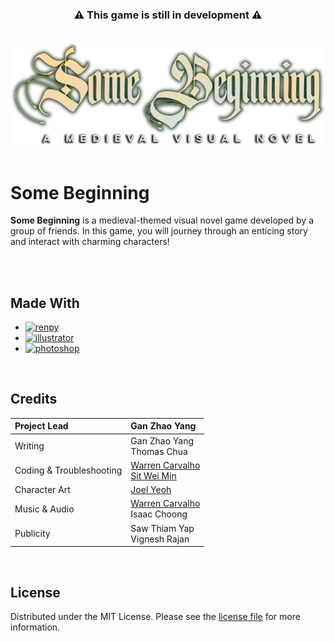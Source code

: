 <!-- 
Template: https://github.com/othneildrew/Best-README-Template 
Shields: https://shields.io/
Icons: https://simpleicons.org/
-->

<div align="center">
  <h3>
    ⚠️ This game is still in development ⚠️
  </h3>
  </br>
  <img src="game/images/logo.png" width="812">
</div>

</br>


# Some Beginning

**Some Beginning** is a medieval-themed visual novel game developed by a group of friends. In this game, you will journey through an enticing story and interact with charming characters!

</br></br>



<!-- MADE WITH -->
## Made With

- [![renpy][renpy]][renpy-url]
- [![illustrator][illustrator]][illustrator-url]
- [![photoshop][photoshop]][photoshop-url]

</br>



<!-- CREDITS -->
## Credits

| Project Lead              | Gan Zhao Yang |
|:--------------------------|:--------------|
| Writing                   | Gan Zhao Yang </br> Thomas Chua |
| Coding & Troubleshooting  | [Warren Carvalho](https://github.com/Freezanator/) </br> [Sit Wei Min](https://github.com/2gblue/) |
| Character Art             | [Joel Yeoh](https://github.com/22ndteam/) |
| Music & Audio             | [Warren Carvalho](https://github.com/Freezanator/) </br> Isaac Choong |
| Publicity                 | Saw Thiam Yap </br> Vignesh Rajan |

</br>



<!-- LICENSE -->
## License

Distributed under the MIT License. Please see the [license file](https://github.com/Freezanator/SomeBeginning/blob/main/LICENSE.txt) for more information.



<!-- MARKDOWN LINKS & IMAGES -->
<!-- https://www.markdownguide.org/basic-syntax/#reference-style-links -->
[contributors-shield]: https://img.shields.io/github/contributors/github_username/repo_name.svg?style=for-the-badge
[contributors-url]: https://github.com/Freezanator/SomeBeginning/graphs/contributors
[stars-shield]: https://img.shields.io/github/stars/github_username/repo_name.svg?style=for-the-badge
[stars-url]: https://github.com/Freezanator/SomeBeginning/stargazers
[license-shield]: https://img.shields.io/github/license/github_username/repo_name.svg?style=for-the-badge
[license-url]: https://github.com/Freezanator/SomeBeginning/blob/main/LICENSE.txt
[renpy]: https://img.shields.io/badge/Ren'py-FF7F7F?style=for-the-badge&logo=renpy&logoColor=white
[renpy-url]: https://www.renpy.org/
[illustrator]: https://img.shields.io/badge/Illustrator-FF9A00?style=for-the-badge&logo=adobeillustrator&logoColor=white
[illustrator-url]: https://www.adobe.com/products/illustrator.html
[photoshop]: https://img.shields.io/badge/Photoshop-31A8FF?style=for-the-badge&logo=adobephotoshop&logoColor=white
[photoshop-url]: https://www.adobe.com/products/photoshop.html
